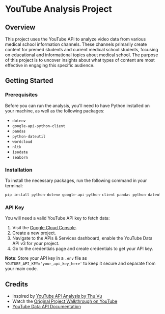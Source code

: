 # YouTube Analysis Project

## Overview
This project uses the YouTube API to analyze video data from various medical school information channels. These channels primarily create content for premed students and current medical school students, focusing on educational and informational topics about medical school. The purpose of this project is to uncover insights about what types of content are most effective in engaging this specific audience.

## Getting Started

### Prerequisites
Before you can run the analysis, you'll need to have Python installed on your machine, as well as the following packages:

- `dotenv`
- `google-api-python-client`
- `pandas`
- `python-dateutil`
- `wordcloud`
- `nltk`
- `isodate`
- `seaborn`

### Installation
To install the necessary packages, run the following command in your terminal:

```bash 
pip install python-dotenv google-api-python-client pandas python-dateutil wordcloud nltk isodate seaborn
```

### API Key
You will need a valid YouTube API key to fetch data:

1. Visit the [Google Cloud Console](https://console.cloud.google.com/).
2. Create a new project.
3. Navigate to the APIs & Services dashboard, enable the YouTube Data API v3 for your project.
4. Go to the credentials page and create credentials to get your API key.

**Note:** Store your API key in a `.env` file as `YOUTUBE_API_KEY='your_api_key_here'` to keep it secure and separate from your main code.

## Credits
- Inspired by [YouTube API Analysis by Thu Vu](https://github.com/thu-vu92/youtube-api-analysis)
- Watch the [Original Project Walkthrough on YouTube](https://youtu.be/D56_Cx36oGY)
- [YouTube Data API Documentation](https://developers.google.com/youtube/v3)
